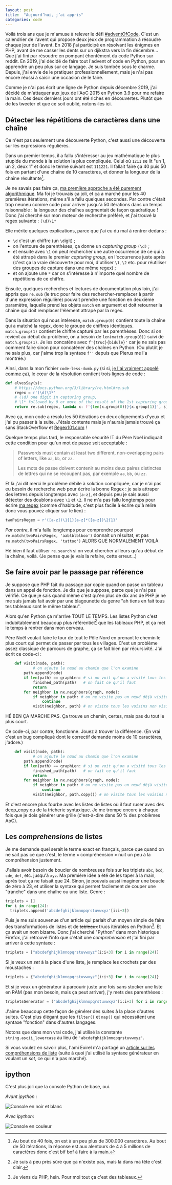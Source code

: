 ```yaml
---
layout: post
title:  "Aujourd’hui, j’ai appris"
categories: code
---
```


Voilà trois ans que je m'amuse à relever le défi [#adventOfCode](https://adventofcode.com/). C'est un calendrier de l'avent qui propose deux jeux de programmation à résoudre chaque jour de l'avent. En 2018 j'ai participé en résolvant les énigmes en PHP, avant de me casser les dents sur un djikstra vers la fin décembre… Que j'ai fini par résoudre en pompant éhontément du code Python sur reddit. En 2019, j'ai décidé de faire tout l'advent of code en Python, pour en apprendre un peu plus sur ce langage. Je suis tombée sous le charme. Depuis, j'ai envie de le pratiquer professionnellement, mais je n'ai pas encore réussi à saisir une occasion de le faire.

Comme je n'ai pas écrit une ligne de Python depuis décembre 2019, j'ai décidé de m'attaquer aux jeux de l'AoC 2015 en Python 3.9 pour me refaire la main. Ces deux derniers jours ont été riches en découvertes. Plutôt que de les tweeter et que ce soit oublié, notons-les ici.

## Détecter les répétitions de caractères dans une chaîne

Ce n'est pas seulement une découverte Python, c'est aussi une découverte sur les expressions régulières.

Dans un premier temps, il a fallu s'intéresser au jeu mathématique le plus stupide du monde à la solution la plus compliquée. Celui où `1211` se lit "un 1, un 2, deux 1" et donc le terme suivant est `111221`. Il fallait faire ça 40 puis 50 fois en partant d'une chaîne de 10 caractères, et donner la longueur de la chaîne résultante[^3]. 

Je ne savais pas faire ça, [ma première approche a été purement algorithmique](https://github.com/tut-tuuut/advent-of-code-shiny-giggle/blob/master/2015/10/code.py#L4-L18). Ma foi je trouvais ça joli, et ça a marché pour les 40 premières itérations, même s'il a fallu quelques secondes. Par contre c'était trop neuneu comme code pour arriver jusqu'à 50 itérations dans un temps raisonnable : la longueur des chaînes augmentait de façon quadratique ! Donc j'ai cherché sur mon moteur de recherche préféré, et j'ai trouvé la regex suivante : `(\d)\1*`

Elle mérite quelques explications, parce que j'ai eu du mal à rentrer dedans :

- `\d` c'est un chiffre (un `\d`igit) ;
- on l'entoure de parenthèses, ça donne un *capturing group* `(\d)` ;
- et ensuite avec `\1` on peut rechercher une autre occurrence de ce qui a été attrapé dans le premier *capturing group*, en l'occurrence juste après (c'est ça la vraie découverte pour moi, d'utiliser `\1`, `\2` etc. pour réutiliser des groupes de capture dans une même regex) ;
- et on ajoute une `*` car on s'intéresse à n'importe quel nombre de répétitions de ce chiffre.

Ensuite, quelques recherches et lectures de documentation plus loin, j'ai appris que `re.sub` (le truc pour faire des rechercher-remplacer à partir d'une expression régulière) pouvait prendre une fonction en deuxième paramètre, laquelle prend les objets `match` en argument et doit retourner la chaîne qui doit remplacer l'élément attrapé par la regex.

Dans la situation qui nous intéresse, `match.group(0)` contient toute la chaîne qui a matché la regex, donc le groupe de chiffres identiques. `match.group(1)` contient le chiffre capturé par les parenthèses. Donc si on revient au début du problème, on a besoin de `len(match.group(0))`  suivi de `match.group(1)`. Je les concatène avec `f'{truc}{bidule}'` car je ne sais pas comment faire sinon pour concaténer des chaînes en Python. (Ou plutôt je ne sais plus, car j'aime trop la syntaxe `f''` depuis que Pierus me l'a montrée.)

Ainsi, dans la mon fichier `code-less-dumb.py` (si si, [je l'ai vraiment appelé comme ça](https://github.com/tut-tuuut/advent-of-code-shiny-giggle/blob/master/2015/10/code-less-dumb.py#L4-L9)), le cœur de la résolution contient trois lignes de code :

```python
def elvesSay(s):
    # https://docs.python.org/3/library/re.html#re.sub
    regex = r'(\d)\1*'
    # (\d) one digit in capturing group,
    # \1* followed by 0 or more of the result of the 1st capturing group
    return re.sub(regex, lambda x: f'{len(x.group(0))}{x.group(1)}', s)
```

Avec ça, mon code a résolu les 50 itérations en deux clignements d'yeux et j'ai pu passer à la suite. J'étais contente mais je n'aurais jamais trouvé ça sans StackOverflow et [Regex101.com](https://regex101.com/r/I3rt7f/1/) !

Quelque temps plus tard, le responsable sécurité IT du Père Noël indiquait cette condition pour qu'un mot de passe soit acceptable :

> Passwords must contain at least two different, non-overlapping pairs of letters, like `aa`, `bb`, or `zz`.
>
> Les mots de passe doivent contenir au moins deux paires distinctes de lettres qui ne se recoupent pas, par exemple `aa`, `bb`, ou `zz`.

Et là j'ai dit merci le problème débile à solution compliquée, car je n'ai pas eu besoin de recherche web pour écrire la bonne Regex : je sais attraper des lettres depuis longtemps avec `[a-z]`, et depuis peu je sais aussi détecter des doublons avec `\1` et `\2`. Il ne m'a pas fallu longtemps pour écrire [ma regex](https://regex101.com/r/eakwfV/1) (comme d'habitude, c'est plus facile à écrire qu'à relire donc vous pouvez cliquer sur le lien) :

```python
twoPairsRegex = r'([a-z])\1{1}[a-z]*([a-z])\2{1}'
```

*Par contre*, il m'a fallu longtemps pour comprendre pourquoi `re.match(twoPairsRegex, 'aablblblboo')` donnait un résultat, et pas `re.match(twoPairsRegex, 'tattoo')` ALORS QUE NORMALEMENT VOILÀ

Hé bien il faut utiliser `re.search` si on veut chercher ailleurs qu'au début de la chaîne, voilà. (Je pense que je vais la refaire, cette erreur…)

## Se faire avoir par le passage par référence

Je suppose que PHP fait du passage par copie quand on passe un tableau dans un appel de fonction. Je dis que je suppose, parce que je n'ai pas vérifié. Ce que je sais quand même c'est qu'en plus de dix ans de PHP je ne me suis jamais fait avoir par une blagounette du genre "ah tiens en fait tous tes tableaux sont le même tableau".

Alors qu'en Python ça m'arrive TOUT LE TEMPS. Les listes Python c'est indubitablement beaucoup plus référentiel[^2] que les tableaux PHP, et ça met le temps à rentrer dans mon cerveau.

Père Noël voulait faire le tour de tout le Pôle Nord en prenant le chemin le plus court qui permet de passer par tous les villages. C'est un problème assez classique de parcours de graphe, ça se fait bien par récursivité. J'ai écrit ce code-ci :

```python
    def visit(node, path):
    		# on ajoute le nœud au chemin que l'on examine
        path.append(node)
        if len(path) == graphLen: # si on voit qu'on a visité tous les nœuds,
            finished_path(path)   # on fait ce qu'il faut
            return
        for neighbor in nx.neighbors(graph, node):
            if neighbor in path: # on ne visite pas un nœud déjà visité
                continue
            visit(neighbor, path) # on visite tous les voisins non visités #récursivité
```

HÉ BEN ÇA MARCHE PAS. Ça trouve un chemin, certes, mais pas du tout le plus court.

Ce code-ci, par contre, fonctionne. Jouez à trouver la différence. (En vrai c'est un bug compliqué dont le correctif demande moins de 10 caractères, j'adore.)

```python
    def visit(node, path):
    		# on ajoute le nœud au chemin que l'on examine
        path.append(node)
        if len(path) == graphLen: # si on voit qu'on a visité tous les nœuds,
            finished_path(path)   # on fait ce qu'il faut
            return
        for neighbor in nx.neighbors(graph, node):
            if neighbor in path: # on ne visite pas un nœud déjà visité
                continue
            visit(neighbor, path.copy()) # on visite tous les voisins non visités #récursivité
```

Et c'est encore plus fourbe avec les listes de listes où il faut ruser avec des deep_copy ou de la tricherie syntaxique. Je me trompe encore à chaque fois que je dois générer une grille (c'est-à-dire dans 50 % des problèmes AoC).

## Les _comprehensions_ de listes

Je me demande quel serait le terme exact en français, parce que quand on ne sait pas ce que c'est, le terme « compréhension » nuit un peu à la compréhension justement.

J'allais avoir besoin de boucler de nombreuses fois sur les triplets `abc`, `bcd`, `cde`, `def`, etc. jusqu'à `xyz`. Ma première idée a été de les taper à la main, après tout ça ne faisait que 24. Sinon, je pouvais aussi imaginer une boucle de zéro à 23, et utiliser la syntaxe qui permet facilement de couper une "tranche" dans une chaîne ou une liste. Genre :

```python
triplets = []
for i in range(24):
  triplets.append('abcdefghijklmnopqrstuvwxyz'[i:i+3])
```

Puis je me suis souvenue d'un article qui parlait d'un moyen simple de faire des transformations de listes et de <del>tableaux</del> trucs itérables en Python[^1]. Et ça avait un nom bizarre. Donc j'ai cherché "Python" dans mon historique Firefox, j'ai retrouvé l'info que c'était une *comprehension* et j'ai fini par arriver à cette syntaxe :

```python
triplets = ["abcdefghijklmnopqrstuvwxyz"[i:i+3] for i in range(24)]
```

Si je veux un *set* à la place d'une liste, je remplace les crochets par des moustaches :

```python
triplets = {"abcdefghijklmnopqrstuvwxyz"[i:i+3] for i in range(24)}
```

Et si je veux un générateur à parcourir juste une fois sans stocker une liste en RAM (pas mon besoin, mais ça peut arriver), j'y mets des parenthèses :

```python
tripletsGenerator = ("abcdefghijklmnopqrstuvwxyz"[i:i+3] for i in range(24))
```

J'aime beaucoup cette façon de générer des suites à la place d'autres suites. C'est plus élégant que les `filter()` et `map()` qui nécessitent une syntaxe "fonction" dans d'autres langages.

Notons que dans mon vrai code, j'ai utilisé la constante `string.ascii_lowercase` au lieu de `'abcdefghijklmnopqrstuvwxyz'`.

Si vous voulez en savoir plus, l'ami Exirel m'a partagé un [article sur les compréhensions de liste](http://blog.exirel.me/subtile-comprehension-de-listes) (suite à quoi j'ai utilisé la syntaxe générateur en voulant un *set*, ce qui n'a pas marché).

## ipython

C'est plus joli que la console Python de base, oui.

*Avant ipython :*

![Console en noir et blanc](/img/2020/avant.jpg)

*Avec ipython*:

![Console en couleur](/img/2020/apres.jpg)



[^1]: Je viens du PHP, hein. Pour moi tout ça c'est des tableaux.

[^2]: Je suis à peu près sûre que ça n'existe pas, mais là dans ma tête c'est clair.

[^3]: Au bout de 40 fois, on est à un peu plus de 300.000 caractères. Au bout de 50 itérations, la réponse est aux alentours de 4 à 5 millions de caractères donc c'est bif bof à faire à la main.